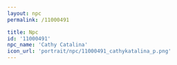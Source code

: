 ```yaml
---
layout: npc
permalink: /11000491

title: Npc
id: '11000491'
npc_name: 'Cathy Catalina'
icon_url: 'portrait/npc/11000491_cathykatalina_p.png'
---
```

